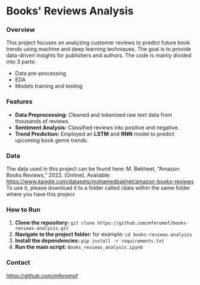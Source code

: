 # Books' Reviews Analysis

### Overview
This project focuses on analyzing customer reviews to predict future book trends using machine and deep learning techniques. The goal is to provide data-driven insights for publishers and authors. 
The code is mainly divided into 3 parts:
* Data pre-processing
* EDA
* Models training and testing

### Features
* **Data Preprocessing:** Cleaned and tokenized raw text data from thousands of reviews.
* **Sentiment Analysis:** Classified reviews into positive and negative.
* **Trend Prediction:** Employed an **LSTM** and **RNN** model to predict upcoming book genre trends.

### Data
The data used in this project can be found here: M. Bekheet, “Amazon Books Reviews,” 2022. [Online]. Available:
https://www.kaggle.com/datasets/mohamedbakhet/amazon-books-reviews
To use it, please download it to a folder called /data within the same folder where you have this projecr

### How to Run
1.  **Clone the repository:** `git clone https://github.com/mferomof/books-reviews-analysis.git`
2.  **Navigate to the project folder:** for example: `cd books-reviews-analysis`
3.  **Install the dependencies:** `pip install -r requirements.txt`
4.  **Run the main script:** `Books_reviews_analysis.ipynb` 

### Contact
https://github.com/mferomof
